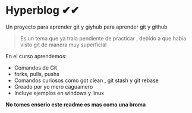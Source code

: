 # Hyperblog ✔✔

Un proyecto para aprender git y giyhub para  aprender git y github

>Es un tema que ya traia pendiente de practicar , debido a que habia visto git de manera muy superficial

En el curso aprendemos:
* Comandos de Git
* forks, pulls, pushs
* Comandos curiosos como got clean , git stash y git rebase
* Creado por yo mero caguamero
* Incluye ejemplos en windows y linux

**No tomes enserio este readme es mas como una broma**
